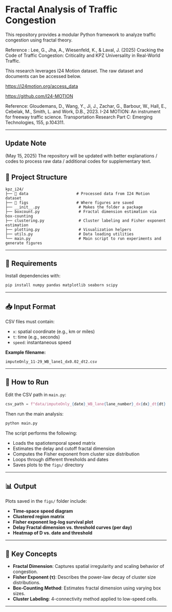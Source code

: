 # Fractal Analysis of Traffic Congestion

This repository provides a modular Python framework to analyze traffic congestion using fractal theory. 


Reference : Lee, G., Jha, A., Wiesenfeld, K., & Laval, J. (2025) Cracking the Code of Traffic Congestion: Criticality and KPZ Universality in Real-World Traffic. 

This research leverages I24 Motion dataset. 
The raw dataset and documents can be accessed below. 

https://i24motion.org/access_data

https://github.com/I24-MOTION

Reference: Gloudemans, D., Wang, Y., Ji, J., Zachar, G., Barbour, W., Hall, E., Cebelak, M., Smith, L. and Work, D.B., 2023. I-24 MOTION: An instrument for freeway traffic science. Transportation Research Part C: Emerging Technologies, 155, p.104311.


---

## Update Note

(May 15, 2025) The repository will be updated with better explanations / codes to process raw data / additional codes for supplementary text.


## 📁 Project Structure

```
kpz_i24/
├── 📁 data                     # Processed data from I24 Motion dataset
├── 📁 figs                     # Where figures are saved
├── __init__.py                 # Makes the folder a package
├── boxcount.py                 # Fractal dimension estimation via box-counting
├── clustering.py               # Cluster labeling and Fisher exponent estimation
├── plotting.py                 # Visualization helpers
├── utils.py                    # Data loading utilities
└── main.py                     # Main script to run experiments and generate figures
```

---

## 🔧 Requirements

Install dependencies with:

```bash
pip install numpy pandas matplotlib seaborn scipy
```

---

## 📥 Input Format

CSV files must contain:
- `x`: spatial coordinate (e.g., km or miles)
- `t`: time (e.g., seconds)
- `speed`: instantaneous speed

**Example filename:**
```
imputeOnly_11-29_WB_lane1_dx0.02_dt2.csv
```


---

## 🚀 How to Run

Edit the CSV path in `main.py`:

```python
csv_path = f"data/imputeOnly_{date}_WB_lane{lane_number}_dx{dx}_dt{dt}.csv"
```

Then run the main analysis:

```bash
python main.py
```

The script performs the following:
- Loads the spatiotemporal speed matrix
- Estimates the delay and cutoff fractal dimension
- Computes the Fisher exponent from cluster size distribution
- Loops through different thresholds and dates
- Saves plots to the `figs/` directory

---

## 📊 Output

Plots saved in the `figs/` folder include:

- **Time-space speed diagram**
- **Clustered region matrix**
- **Fisher exponent log-log survival plot**
- **Delay Fractal dimension vs. threshold curves (per day)**
- **Heatmap of D vs. date and threshold**

---

## 📘 Key Concepts

- **Fractal Dimension**: Captures spatial irregularity and scaling behavior of congestion.
- **Fisher Exponent (τ)**: Describes the power-law decay of cluster size distributions.
- **Box-Counting Method**: Estimates fractal dimension using varying box sizes.
- **Cluster Labeling**: 4-connectivity method applied to low-speed cells.

---



